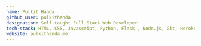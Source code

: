 ```yaml
---
name: Pulkit Handa
github_user: pulkithanda
designation: Self-taught Full Stack Web Developer
tech-stack: HTML, CSS, Javascript, Python, Flask , Node.js, Git, Heroku & Bootstrap
website: pulkithanda.me
---
```

